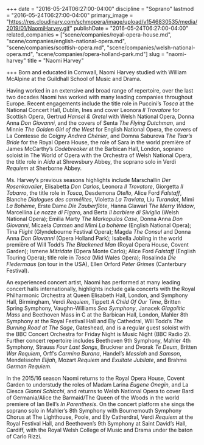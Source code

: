 +++
date = "2016-05-24T06:27:00-04:00"
discipline = "Soprano"
lastmod = "2016-05-24T06:27:00-04:00"
primary_image = "https://res.cloudinary.com/schmopera/image/upload/v1546830535/media/2019/01/NaomiHarvey.gif"
publishDate = "2016-05-24T06:27:00-04:00"
related_companies = ["scene/companies/royal-opera-house.md", "scene/companies/english-national-opera.md", "scene/companies/scottish-opera.md", "scene/companies/welsh-national-opera.md", "scene/companies/opera-holland-park.md"]
slug = "naomi-harvey"
title = "Naomi Harvey"

+++
Born and educated in Cornwall, Naomi Harvey studied with William McAlpine at the Guildhall School of Music and Drama.

Having worked in an extensive and broad range of repertoire, over the last two decades Naomi has worked with many leading companies throughout Europe. Recent engagements include the title role in Puccini’s *Tosca* at the National Concert Hall, Dublin, Ines and cover Leonora *Il Trovatore* for Scottish Opera, Gertrud *Hansel & Gretel* with Welsh National Opera, Donna Anna *Don Giovanni*, and the covers of Senta *The Flying Dutchman*, and Minnie *The Golden Girl of the West* for English National Opera, the covers of La Comtesse de Coigny *Andrea Chénier*, and Domna Saburova *The Tsar’s Bride* for the Royal Opera House, the role of Sara in the world première of James McCarthy’s *Codebreaker* at the Barbican Hall, London, soprano soloist in The World of Opera with the Orchestra of Welsh National Opera, the title role in *Aida* at Shrewsbury Abbey, the soprano solo in Verdi *Requiem* at Sherborne Abbey.

Ms. Harvey’s previous seasons highlights include Marschallin *Der Rosenkavalier*, Elisabetta *Don Carlos*, Leonora *Il Trovatore*, Giorgetta *Il Tabarro*, the title role in *Tosca*, Desdemona *Otello*, Alice Ford *Falstaff*, Blanche *Dialogues des carmélites*, Violetta *La Traviata*, Liu *Turandot*, Mimi *La Bohème*, Erste Dame *Die Zauberflöte*, Hanna Glawari *The Merry Widow*, Marcellina *Le nozze di Figaro*, and Berta *Il barbiere di Siviglia* (Welsh National Opera); Emilia Marty *The Markopulos Case*, Donna Anna *Don Giovanni*, Micaela *Carmen* and Mimi *La bohème* (English National Opera); Tina *Flight* (Glyndebourne Festival Opera); Magda *The Consul* and Donna Anna *Don Giovanni* (Opera Holland Park); Isabella Jobling in the world première of Will Todd’s *The Blackened Man* (Royal Opera House, Covent Garden); Ismene *Mitridate* (Opera Monte Carlo); Alice Ford *Falstaff* (English Touring Opera); title role in *Tosca* (Mid Wales Opera); Rosalinda *Die Fledermaus* (on tour in the USA), Ellen Orford *Peter Grimes* (Canterbury Festival).

An experienced concert artist, Naomi has performed at many leading concert halls internationally, highlights include gala concerts with the Royal Philharmonic Orchestra at Queen Elisabeth Hall, London, and Symphony Hall, Birmingham, Verdi *Requiem*, Tippett *A Child Of Our Time*, Britten Spring Symphony, Vaughn-Williams *Sea Symphony*, Janacek *Glagolitic Mass* and Beethoven Mass in C at the Barbican Hall, London, Mahler 8th Symphony at the Royal Festival Hall and Ely Cathedral, Will Todd’s *The Burning Road at The Sage*, Gateshead, and is a regular guest soloist with the BBC Concert Orchestra for Friday Night is Music Night (BBC Radio 2). Further concert repertoire includes Beethoven 9th Symphony, Mahler 4th Symphony, Strauss *Four Last Songs*, Bruckner and Dvorak *Te Deum*, Britten *War Requiem*, Orff’s *Carmina Burana*, Handel’s *Messiah* and *Samson*, Mendelssohn *Elijah*, Mozart *Requiem* and *Exultate Jubilate*, and Brahms *German Requiem*.

In the 2015/16 season Naomi returns to the Royal Opera House, Covent Garden to understudy the roles of Madam Larina *Eugene Onegin*, and La Ciesca *Gianni Schicchi*, and returns to Welsh National Opera to cover Bard of Germania/Alice the Barmaid/The Queen of the Woods in the world premiere of Ian Bell’s *In Parenthesis*. On the concert platform she sings the soprano solo in Mahler’s 8th Symphony with Bournemouth Symphony Chorus at The Lighthouse, Poole, and Ely Catherdral, Verdi *Requiem* at the Royal Festival Hall, and Beethoven’s 9th Symphony at Saint David’s Hall, Cardiff, with the Royal Welsh College of Music and Drama under the baton of Carlo Rizzi.